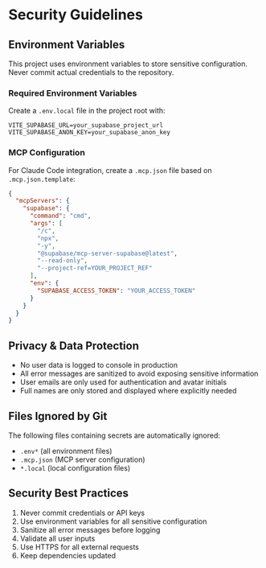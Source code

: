# Security Guidelines

## Environment Variables

This project uses environment variables to store sensitive configuration. Never commit actual credentials to the repository.

### Required Environment Variables

Create a `.env.local` file in the project root with:

```env
VITE_SUPABASE_URL=your_supabase_project_url
VITE_SUPABASE_ANON_KEY=your_supabase_anon_key
```

### MCP Configuration

For Claude Code integration, create a `.mcp.json` file based on `.mcp.json.template`:

```json
{
  "mcpServers": {
    "supabase": {
      "command": "cmd",
      "args": [
        "/c",
        "npx",
        "-y",
        "@supabase/mcp-server-supabase@latest",
        "--read-only",
        "--project-ref=YOUR_PROJECT_REF"
      ],
      "env": {
        "SUPABASE_ACCESS_TOKEN": "YOUR_ACCESS_TOKEN"
      }
    }
  }
}
```

## Privacy & Data Protection

- No user data is logged to console in production
- All error messages are sanitized to avoid exposing sensitive information
- User emails are only used for authentication and avatar initials
- Full names are only stored and displayed where explicitly needed

## Files Ignored by Git

The following files containing secrets are automatically ignored:

- `.env*` (all environment files)
- `.mcp.json` (MCP server configuration)
- `*.local` (local configuration files)

## Security Best Practices

1. Never commit credentials or API keys
2. Use environment variables for all sensitive configuration
3. Sanitize all error messages before logging
4. Validate all user inputs
5. Use HTTPS for all external requests
6. Keep dependencies updated